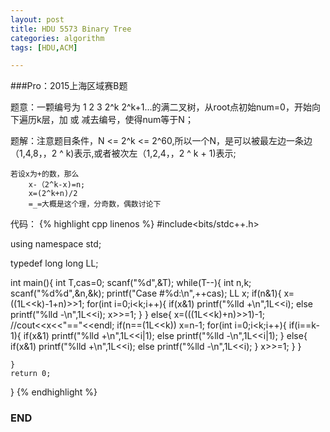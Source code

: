 ```yaml
---
layout: post
title: HDU 5573 Binary Tree
categories: algorithm
tags: [HDU,ACM]

---
```


###Pro：2015上海区域赛B题

题意：一颗编号为 1 2 3 2^k 2^k+1...的满二叉树，从root点初始num=0，开始向下遍历k层，加 或 减去编号，使得num等于N；

题解：注意题目条件，N <= 2^k <= 2^60,所以一个N，是可以被最左边一条边（1,4,8，，2 ^ k)表示,或者被次左（1,2,4，，2 ^ k + 1)表示;

    若设x为+的数，那么
    	x-（2^k-x)=n;
        x=(2^k+n)/2
        =_=大概是这个理，分奇数，偶数讨论下

代码：
{% highlight cpp linenos %}
#include<bits/stdc++.h>

using namespace std;

typedef long long LL;

int main(){
    int T,cas=0;
    scanf("%d",&T);
    while(T--){
        int n,k;
        scanf("%d%d",&n,&k);
        printf("Case #%d:\n",++cas);
        LL x;
        if(n&1){
            x=((1L<<k)-1+n)>>1;
            for(int i=0;i<k;i++){
                if(x&1) printf("%lld +\n",1L<<i);
                else printf("%lld -\n",1L<<i);
                x>>=1;
            }
        }
        else{
            x=(((1L<<k)+n)>>1)-1;
            //cout<<x<<"=="<<endl;
            if(n==(1L<<k)) x=n-1;
            for(int i=0;i<k;i++){
                if(i==k-1){
                    if(x&1) printf("%lld +\n",1L<<i|1);
                    else printf("%lld -\n",1L<<i|1);
                }
                else{
                    if(x&1) printf("%lld +\n",1L<<i);
                    else printf("%lld -\n",1L<<i);
                }
                x>>=1;
            }
        }

    }
    return 0;
}
{% endhighlight %}
### END